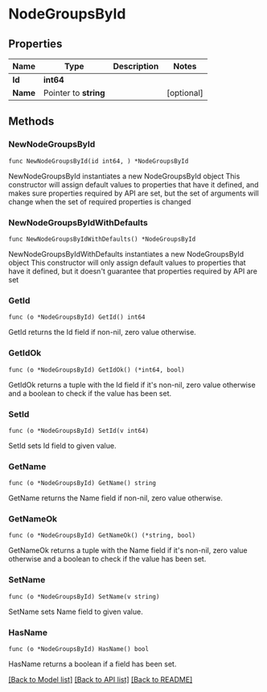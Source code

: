 # NodeGroupsById

## Properties

Name | Type | Description | Notes
------------ | ------------- | ------------- | -------------
**Id** | **int64** |  | 
**Name** | Pointer to **string** |  | [optional] 

## Methods

### NewNodeGroupsById

`func NewNodeGroupsById(id int64, ) *NodeGroupsById`

NewNodeGroupsById instantiates a new NodeGroupsById object
This constructor will assign default values to properties that have it defined,
and makes sure properties required by API are set, but the set of arguments
will change when the set of required properties is changed

### NewNodeGroupsByIdWithDefaults

`func NewNodeGroupsByIdWithDefaults() *NodeGroupsById`

NewNodeGroupsByIdWithDefaults instantiates a new NodeGroupsById object
This constructor will only assign default values to properties that have it defined,
but it doesn't guarantee that properties required by API are set

### GetId

`func (o *NodeGroupsById) GetId() int64`

GetId returns the Id field if non-nil, zero value otherwise.

### GetIdOk

`func (o *NodeGroupsById) GetIdOk() (*int64, bool)`

GetIdOk returns a tuple with the Id field if it's non-nil, zero value otherwise
and a boolean to check if the value has been set.

### SetId

`func (o *NodeGroupsById) SetId(v int64)`

SetId sets Id field to given value.


### GetName

`func (o *NodeGroupsById) GetName() string`

GetName returns the Name field if non-nil, zero value otherwise.

### GetNameOk

`func (o *NodeGroupsById) GetNameOk() (*string, bool)`

GetNameOk returns a tuple with the Name field if it's non-nil, zero value otherwise
and a boolean to check if the value has been set.

### SetName

`func (o *NodeGroupsById) SetName(v string)`

SetName sets Name field to given value.

### HasName

`func (o *NodeGroupsById) HasName() bool`

HasName returns a boolean if a field has been set.


[[Back to Model list]](../README.md#documentation-for-models) [[Back to API list]](../README.md#documentation-for-api-endpoints) [[Back to README]](../README.md)



